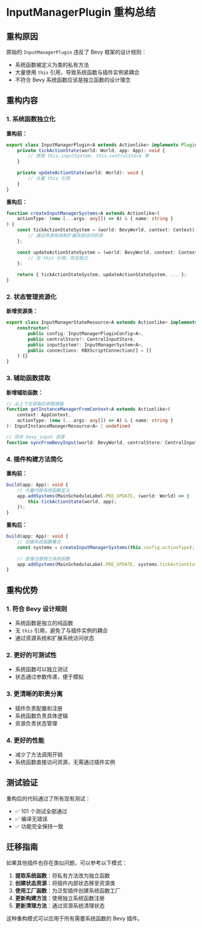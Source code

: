 # InputManagerPlugin 重构总结

## 重构原因

原始的 `InputManagerPlugin` 违反了 Bevy 框架的设计规则：
- 系统函数被定义为类的私有方法
- 大量使用 `this` 引用，导致系统函数与插件实例紧耦合
- 不符合 Bevy 系统函数应该是独立函数的设计理念

## 重构内容

### 1. 系统函数独立化

**重构前：**
```typescript
export class InputManagerPlugin<A extends Actionlike> implements Plugin {
    private tickActionState(world: World, app: App): void {
        // 使用 this.inputSystem, this.centralStore 等
    }
    
    private updateActionState(world: World): void {
        // 大量 this 引用
    }
}
```

**重构后：**
```typescript
function createInputManagerSystems<A extends Actionlike>(
    actionType: (new (...args: any[]) => A) & { name: string }
) {
    const tickActionStateSystem = (world: BevyWorld, context: Context): void => {
        // 通过资源系统和扩展系统访问状态
    };
    
    const updateActionStateSystem = (world: BevyWorld, context: Context): void => {
        // 无 this 引用，完全独立
    };
    
    return { tickActionStateSystem, updateActionStateSystem, ... };
}
```

### 2. 状态管理资源化

**新增资源类：**
```typescript
export class InputManagerStateResource<A extends Actionlike> implements Resource {
    constructor(
        public config: InputManagerPluginConfig<A>,
        public centralStore?: CentralInputStore,
        public inputSystem?: InputManagerSystem<A>,
        public connections: RBXScriptConnection[] = []
    ) {}
}
```

### 3. 辅助函数提取

**新增辅助函数：**
```typescript
// 从上下文获取实例管理器
function getInstanceManagerFromContext<A extends Actionlike>(
    context: AppContext, 
    actionType: (new (...args: any[]) => A) & { name: string }
): InputInstanceManagerResource<A> | undefined

// 同步 bevy_input 资源
function syncFromBevyInput(world: BevyWorld, centralStore: CentralInputStore): void
```

### 4. 插件构建方法简化

**重构前：**
```typescript
build(app: App): void {
    // 大量内联系统函数定义
    app.addSystems(MainScheduleLabel.PRE_UPDATE, (world: World) => {
        this.tickActionState(world, app);
    });
}
```

**重构后：**
```typescript
build(app: App): void {
    // 创建系统函数集合
    const systems = createInputManagerSystems(this.config.actionType);
    
    // 直接注册独立系统函数
    app.addSystems(MainScheduleLabel.PRE_UPDATE, systems.tickActionStateSystem);
}
```

## 重构优势

### 1. 符合 Bevy 设计规则
- 系统函数是独立的纯函数
- 无 `this` 引用，避免了与插件实例的耦合
- 通过资源系统和扩展系统访问状态

### 2. 更好的可测试性
- 系统函数可以独立测试
- 状态通过参数传递，便于模拟

### 3. 更清晰的职责分离
- 插件负责配置和注册
- 系统函数负责具体逻辑
- 资源负责状态管理

### 4. 更好的性能
- 减少了方法调用开销
- 系统函数直接访问资源，无需通过插件实例

## 测试验证

重构后的代码通过了所有现有测试：
- ✅ 101 个测试全部通过
- ✅ 编译无错误
- ✅ 功能完全保持一致

## 迁移指南

如果其他插件也存在类似问题，可以参考以下模式：

1. **提取系统函数**：将私有方法改为独立函数
2. **创建状态资源**：将插件内部状态移至资源类
3. **使用工厂函数**：为泛型插件创建系统函数工厂
4. **更新构建方法**：使用独立系统函数注册
5. **更新清理方法**：通过资源系统清理状态

这种重构模式可以应用于所有需要系统函数的 Bevy 插件。
